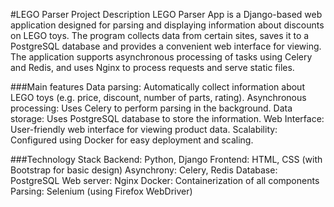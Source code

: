 #LEGO Parser Project Description
LEGO Parser App is a Django-based web application designed for parsing and displaying information about discounts on LEGO toys. The program collects data from certain sites, saves it to a PostgreSQL database and provides a convenient web interface for viewing.
The application supports asynchronous processing of tasks using Celery and Redis, and uses Nginx to process requests and serve static files.

###Main features
Data parsing: Automatically collect information about LEGO toys (e.g. price, discount, number of parts, rating).
Asynchronous processing: Uses Celery to perform parsing in the background.
Data storage: Uses PostgreSQL database to store the information.
Web Interface: User-friendly web interface for viewing product data.
Scalability: Configured using Docker for easy deployment and scaling.

###Technology Stack
Backend: Python, Django
Frontend: HTML, CSS (with Bootstrap for basic design)
Asynchrony: Celery, Redis
Database: PostgreSQL
Web server: Nginx
Docker: Containerization of all components
Parsing: Selenium (using Firefox WebDriver)
